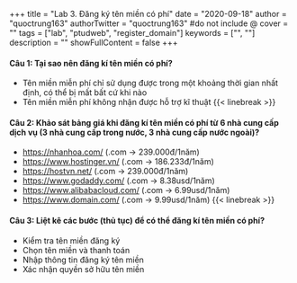 +++
title = "Lab 3. Đăng ký tên miền có phí"
date = "2020-09-18"
author = "quoctrung163"
authorTwitter = "quoctrung163" #do not include @
cover = ""
tags = ["lab", "ptudweb", "register_domain"]
keywords = ["", ""]
description = ""
showFullContent = false
+++

#### Câu 1: Tại sao nên đăng kí tên miền có phí?
- Tên miền miễn phí chỉ sử dụng được trong một khoảng thời gian nhất định, có thể bị mất bất cứ khi nào
- Tên miền miễn phí không nhận được hỗ trợ kĩ thuật
{{< linebreak >}}

#### Câu 2: Khảo sát bảng giá khi đăng kí tên miền có phí từ 6 nhà cung cấp dịch vụ (3 nhà cung cấp trong nước, 3 nhà cung cấp nước ngoài)?
- https://nhanhoa.com/ (.com -> 239.000đ/1năm)
- https://www.hostinger.vn/ (.com -> 186.233đ/1năm)
- https://hostvn.net/ (.com -> 239.000đ/1năm)
- https://www.godaddy.com/ (.com -> 8.38usd/1năm)
- https://www.alibabacloud.com/ (.com -> 6.99usd/1năm)
- https://www.domain.com/ (.com -> 9.99usd/1năm)
{{< linebreak >}}

#### Câu 3: Liệt kê các bước (thủ tục) để có thể đăng kí tên miền có phí?
- Kiểm tra tên miền đăng ký
- Chọn tên miền và thanh toán
- Nhập thông tin đăng ký tên miền
- Xác nhận quyền sở hữu tên miền